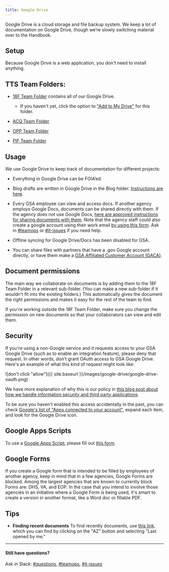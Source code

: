 ```yaml
---
title: Google Drive
---
```


Google Drive is a cloud storage and file backup system. We keep a lot of documentation on Google Drive, though we’re slowly switching material over to the Handbook.


## Setup

Because Google Drive is a web application, you don't need to install anything.

## TTS Team Folders:
* [18F Team Folder](https://drive.google.com/a/gsa.gov/folderview?id=0B84F26FpUP0lR1B2VVNGSi1MMVk&usp=sharing_eid) contains all of our Google Drive. 
   * If you haven't yet, click the option to ["Add to My Drive"](https://support.google.com/drive/answer/2375057?hl=en) for this folder.

* [ACQ Team Folder](XXXX)

* [OPP Team Folder](XXXX)

* [PIF Team Folder](XXXX)

## Usage
We use Google Drive to keep track of documentation for different projects:

* Everything in Google Drive can be FOIA’ed.

* Blog drafts are written in Google Drive in the Blog folder. [Instructions are here](https://github.com/18F/blog-drafts/blob/master/README.md).

* Every GSA employee can view and access docs. If another agency employs Google Docs, documents can be shared directly with them.  If the agency does not use Google Docs, [here are approved instructions for sharing documents with them](https://insite.gsa.gov/portal/content/517805).   Note that the agency staff could also create a google account using their work email [by using this form](https://accounts.google.com/SignUpWithoutGmail?hl=en).  Ask in [#teamops](https://gsa-tts.slack.com/messages/teamops) or [#it-issues](https://gsa-tts.slack.com/messages/it-issues) if you need help.

* Offline syncing for Google Drive/Docs has been disabled for GSA.

* You can share files with partners that have a .gov Google account directly, or have them make a [GSA Affiliated Customer Account (GACA)](https://insite.gsa.gov/portal/content/517805?term=gaca).

## Document permissions
The main way we collaborate on documents is by adding them to the 18F Team Folder in a relevant sub-folder. (You can make a new sub-folder if it wouldn't fit into the existing folders.) This automatically gives the document the right permissions and makes it easy for the rest of the team to find.

If you're working outside the 18F Team Folder, make sure you change the permission on new documents so that your collaborators can view and edit them.

## Security

If you're using a non-Google service and it requests access to your GSA Google Drive (such as to enable an integration feature), please deny that request. In other words, don't grant OAuth access to GSA Google Drive. Here's an example of what this kind of request might look like:

![don't click "allow"]({{ site.baseurl }}/images/google-drive/google-drive-oauth.png)

We have more explanation of why this is our policy in [this blog post about how we handle information security and third party applications](https://18f.gsa.gov/2016/05/13/how-18f-handles-information-security-and-third-party-applications/).

To be sure you haven't enabled this access accidentally in the past, you can check [Google's list of "Apps connected to your account"](https://security.google.com/settings/security/permissions), expand each item, and look for the Google Drive icon.

## Google Apps Scripts

To use a [Google Apps Script](https://developers.google.com/apps-script/), please fill out [this form](https://docs.google.com/a/gsa.gov/forms/d/e/1FAIpQLSdOCtxCaSKJC87CedZW1FKGspMvnRzyOauMvKIOfrSV7PBdag/viewform).

## Google Forms

If you create a Google form that is intended to be filled by employees of another agency, keep in mind that in a few agencies, Google Forms are blocked. Among the largest agencies that are known to currently block Forms are: DHS, VA, and EOP. In the case that you intend to involve those agencies in an initiative where a Google Form is being used, it's smart to create a version in another format, like a Word doc or fillable PDF.

## Tips

- **Finding recent documents** To find recently documents, use [this link](https://drive.google.com/drive/recent), which you can find by clicking on the "AZ" button and selecting "Last opened by me."

---

#### Still have questions?

Ask in Slack: [#questions](https://gsa-tts.slack.com/messages/questions), [#teamops](https://gsa-tts.slack.com/messages/teamops), [#it-issues](https://gsa-tts.slack.com/messages/it-issues)
